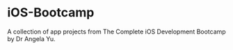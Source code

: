 # iOS-Bootcamp
A collection of app projects from The Complete iOS Development Bootcamp by Dr Angela Yu.
